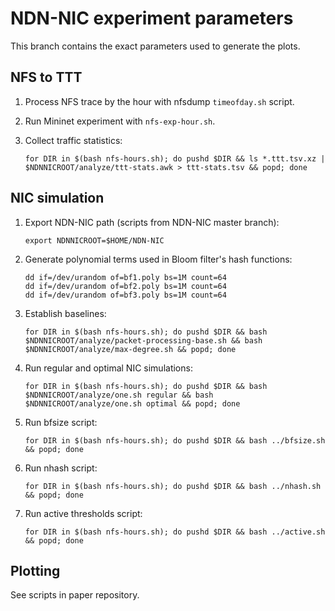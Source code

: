 # NDN-NIC experiment parameters

This branch contains the exact parameters used to generate the plots.

## NFS to TTT

1.  Process NFS trace by the hour with nfsdump `timeofday.sh` script.

2.  Run Mininet experiment with `nfs-exp-hour.sh`.

3.  Collect traffic statistics:

        for DIR in $(bash nfs-hours.sh); do pushd $DIR && ls *.ttt.tsv.xz | $NDNNICROOT/analyze/ttt-stats.awk > ttt-stats.tsv && popd; done

## NIC simulation

1.  Export NDN-NIC path (scripts from NDN-NIC master branch):

        export NDNNICROOT=$HOME/NDN-NIC

2.  Generate polynomial terms used in Bloom filter's hash functions:

        dd if=/dev/urandom of=bf1.poly bs=1M count=64
        dd if=/dev/urandom of=bf2.poly bs=1M count=64
        dd if=/dev/urandom of=bf3.poly bs=1M count=64

3.  Establish baselines:

        for DIR in $(bash nfs-hours.sh); do pushd $DIR && bash $NDNNICROOT/analyze/packet-processing-base.sh && bash $NDNNICROOT/analyze/max-degree.sh && popd; done

4.  Run regular and optimal NIC simulations:

        for DIR in $(bash nfs-hours.sh); do pushd $DIR && bash $NDNNICROOT/analyze/one.sh regular && bash $NDNNICROOT/analyze/one.sh optimal && popd; done

5.  Run bfsize script:

        for DIR in $(bash nfs-hours.sh); do pushd $DIR && bash ../bfsize.sh && popd; done

6.  Run nhash script:

        for DIR in $(bash nfs-hours.sh); do pushd $DIR && bash ../nhash.sh && popd; done

7.  Run active thresholds script:

        for DIR in $(bash nfs-hours.sh); do pushd $DIR && bash ../active.sh && popd; done

## Plotting

See scripts in paper repository.
